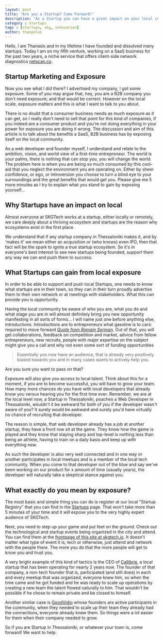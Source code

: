 ```yaml
---
layout: post
title: "Are you a Startup? Come Forward!"
description: "As a Startup you can have a great impact on your local community and likewise you have a lot to benefit from it, in this article I explain why it is important for you as a Startup to come forward and be a part of your local community."
category : startups
tags : [startups, skg, innovation]
author: thanpolas
---
```


Hello, I am Thanasis and in my lifetime I have founded and dissolved many startups. Today I am on my fifth venture, working on a SaaS business for the past two years, a niche service that offers client-side network diagnostics [netscan.co](https://www.netscan.co).

## Startup Marketing and Exposure

Now you see what I did there? I advertised my company, I got some exposure. Some of you may argue that, hey, you are a B2B company you don't need exposure; and that would be correct. However on the local scale, exposure matters and this is what I want to talk to you about.

There is no doubt that a consumer business needs as much exposure as it can get, so I really don't need to sell that point for this kind of companies, if you indeed are a consumer product and you're not doing everything in your power for exposure you are doing it wrong. The discussion and aim of this article is to talk about the benefits a SaaS, B2B business has by exposing itself on the local community.

As a web developer and founder myself, I understand and relate to the ambition, vision, and world view of a first-time entrepreneur. The world is your palms, there is nothing that can stop you, you will change the world. The problem here is when you are being so much consumed by this cool-aid that you neglect the environment you are operating on. Either by sheer confidence, or ego, or introversion you choose to turn a blind eye to your surroundings and the great benefits that would get you. Please give me 5 more minutes as I try to explain what you stand to gain by exposing yourself...

## Why Startups have an impact on local

Almost everyone at SKGTech works at a startup, either locally or remotely, we care deeply about a thriving ecosystem and startups are the reason why ecosystems exist in the first place. 

We understand that if any startup company in Thessaloniki makes it, and by 'makes it' we mean either an acquisition or (who knows) even IPO, then that fact will be the spark to ignite a true startup ecosystem. So it's in everyone's best interest to see new startups being founded, support them any way we can and push them to success.

## What Startups can gain from local exposure

In order to be able to support and push local Startups, one needs to know what startups are in their town, so they can in their turn proudly advertise them to their own network or at meetings with stakeholders. What this can provide you is opportunity. 

Having the local community be aware of who you are, what you do and what stage you are in will almost definitely bring you new opportunity manifesting in all sorts of forms... I will name just one before anything else, introductions. Introductions are to entrepreneurs what gasoline is to cars: required to move forward [*Quote from Romain Serman*](https://medium.com/@romainserman/silicon-valley-etiquette-6934cf6f8f73#.obg6k0c1w). Out of that, you will get collaborations, feedback on competition and market, advice from fellow entrepreneurs, new recruits, people with major expertise on the subject might give you a call and why not even some sort of funding opportunities

> Essentially you now have an audience, that is already very positively biased towards you and in many cases wants to actively help you.

Are you sure you want to pass on that?

Exposure will also give you access to local talent. Think about this for a moment, if you are to become successful, you will have to grow your team. How many more chances do you have with local developers that already know you versus hearing you for the first time ever. Remember, we are at the local level now, a Startup in Thessaloniki, poaches a Web Developer in Thessaloniki, wouldn't it be awkward for both of you if the developer wasn't aware of you? It surely would be awkward and surely you'd have virtually no chance of recruiting that developer.

The reason is simple, that web developer already has a job at another startup, they have a front row sit at the game. They know how the game is played and they know that staying sharp and top-level is nothing less than being an athlete, having to train on a daily basis and keep up with everything new. 

As such the developer is also very well connected and in one way or another participates in local meetups and is a member of the local tech community. When you come to that developer out of the blue and say we've been working on our product for x amount of time (usually years), the developer will naturally take a skeptical stance against you.

## What exactly do you mean by exposure?

The most basic and simple thing you can do is register at our local "Startup Registry" that you can find in the [Startups](http://skgtech.io/startups) page. That won't take more than 5 minutes of your time and it will expose you to the very highly expert audience of SKGTech.

Next, you need to step up your game and put feet on the ground. Check out the technological and startup events being organized in the city and attend. You can find them at the [frontpage of this site at skgtech.io](http://skgtech.io). It doesn't matter what type of event it is, tech or otherwise, just attend and network with the people there. The more you do that the more people will get to know you and trust you. 

A very bright example of this kind of tactics is the CEO of [Callibrie](http://callibrie.com/), a local startup that has been operating for nearly 2 years now. The founder of that company, a non-tech founder that is, participated (and still does) in each and every meetup that was organized, everyone knew him, so when the time came and he got funded and he was ready to scale up operations by creating a new team the talent flowed naturally to him. That wouldn't be possible if he chose to remain private and be closed to himself.

Another similar case is [GoodVidio](https://goodvid.io/) whose founders are active participants in the community, when they needed to scale up their team they already had the connections, everyone already knew them. So things were a lot  easier for them when their company needed to grow.

So if you are Startup in Thessaloniki, or whatever your town is, come forward! We want to help.
